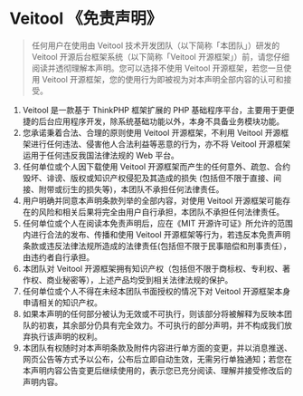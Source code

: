 # Veitool 《免责声明》

> 任何用户在使用由 Veitool 技术开发团队（以下简称「本团队」）研发的 Veitool 开源后台框架系统（以下简称「Veitool 开源框架」）前，请您仔细阅读并透彻理解本声明。您可以选择不使用 Veitool 开源框架，若您一旦使用 Veitool 开源框架，您的使用行为即被视为对本声明全部内容的认可和接受。
1. Veitool 是一款基于 ThinkPHP 框架扩展的 PHP 基础程序平台，主要用于更便捷的后台应用程序开发，除系统基础功能以外，本身不具备业务模块功能。
2. 您承诺秉着合法、合理的原则使用 Veitool 开源框架，不利用 Veitool 开源框架进行任何违法、侵害他人合法利益等恶意的行为，亦不将 Veitool 开源框架运用于任何违反我国法律法规的 Web 平台。
3. 任何单位或个人因下载使用 Veitool 开源框架而产生的任何意外、疏忽、合约毁坏、诽谤、版权或知识产权侵犯及其造成的损失 (包括但不限于直接、间接、附带或衍生的损失等)，本团队不承担任何法律责任。
4. 用户明确并同意本声明条款列举的全部内容，对使用 Veitool 开源框架可能存在的风险和相关后果将完全由用户自行承担，本团队不承担任何法律责任。
5. 任何单位或个人在阅读本免责声明后，应在《MIT 开源许可证》所允许的范围内进行合法的发布、传播和使用 Veitool 开源框架等行为，若违反本免责声明条款或违反法律法规所造成的法律责任(包括但不限于民事赔偿和刑事责任），由违约者自行承担。
6. 本团队对 Veitool 开源框架拥有知识产权（包括但不限于商标权、专利权、著作权、商业秘密等），上述产品均受到相关法律法规的保护。
7. 任何单位或个人不得在未经本团队书面授权的情况下对 Veitool 开源框架本身申请相关的知识产权。
8. 如果本声明的任何部分被认为无效或不可执行，则该部分将被解释为反映本团队的初衷，其余部分仍具有完全效力。不可执行的部分声明，并不构成我们放弃执行该声明的权利。
9. 本团队有权随时对本声明条款及附件内容进行单方面的变更，并以消息推送、网页公告等方式予以公布，公布后立即自动生效，无需另行单独通知；若您在本声明内容公告变更后继续使用的，表示您已充分阅读、理解并接受修改后的声明内容。